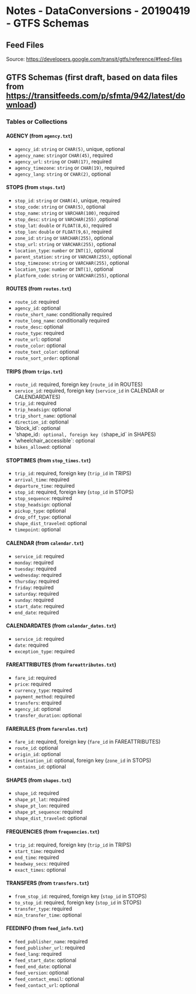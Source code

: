 # Notes - DataConversions - 20190419 - GTFS Schemas

## Feed Files
Source: https://developers.google.com/transit/gtfs/reference/#feed-files

## GTFS Schemas (first draft, based on data files from https://transitfeeds.com/p/sfmta/942/latest/download)

### Tables or Collections

#### AGENCY (from `agency.txt`)
  - `agency_id`: `string` or `CHAR(5)`, unique, optional
  - `agency_name`: `string`or `CHAR(45)`, required
  - `agency_url`: `string` or `CHAR(17)`, required
  - `agency_timezone`: `string` or `CHAR(19)`, required
  - `agency_lang`: `string` or `CHAR(2)`, optional

#### STOPS (from `stops.txt`)
  - `stop_id`: `string` or `CHAR(4)`, unique, required
  - `stop_code`: `string` or `CHAR(5)`, optional
  - `stop_name`: `string` or `VARCHAR(100)`, required
  - `stop_desc`: `string` or `VARCHAR(255)` ,optional
  - `stop_lat`:  `double` or `FLOAT(8,6)`, required
  - `stop_lon`: `double` or `FLOAT(9,6)`, required
  - `zone_id`: `string` or `VARCHAR(255)`, optional
  - `stop_url`: `string` or `VARCHAR(255)`, optional
  - `location_type`: `number` or `INT(1)`, optional
  - `parent_station`: `string` or `VARCHAR(255)`, optional
  - `stop_timezone`: `string` or `VARCHAR(255)`, optional
  - `location_type`: `number` or `INT(1)`, optional
  - `platform_code`: `string` or `VARCHAR(255)`, optional
  
#### ROUTES (from `routes.txt`)
  - `route_id`: required
  - `agency_id`:  optional
  - `route_short_name`: conditionally required
  - `route_long_name`: conditionally required
  - `route_desc`: optional
  - `route_type`: required
  - `route_url`: optional
  - `route_color`: optional
  - `route_text_color`: optional
  - `route_sort_order`: optional

#### TRIPS (from `trips.txt`)
  - `route_id`: required, foreign key (`route_id` in ROUTES)
  - `service_id`: required, foreign key (`service_id` in CALENDAR or CALENDARDATES)
  - `trip_id`: required
  - `trip_headsign`: optional
  - `trip_short_name`: optional
  - `direction_id`: optional
  - 'block_id`: optional
  - 'shape_id`: optional, foreign key (`shape_id` in SHAPES)
  - 'wheelchair_accessible`: optional
  - `bikes_allowed`: optional
  
#### STOPTIMES (from `stop_times.txt`)
  - `trip_id`: required, foreign key (`trip_id` in TRIPS)
  - `arrival_time`: required
  - `departure_time`: required
  - `stop_id`: required, foreign key (`stop_id` in STOPS)
  - `stop_sequence`: required
  - `stop_headsign`: optional
  - `pickup_type`: optional
  - `drop_off_type`: optional
  - `shape_dist_traveled`: optional
  - `timepoint`: optional

#### CALENDAR (from `calendar.txt`)
  - `service_id`: required
  - `monday`: required
  - `tuesday`: required 
  - `wednesday`: required
  - `thursday`: required
  - `friday`: required
  - `saturday`: required
  - `sunday`: required
  - `start_date`: required
  - `end_date`: required

#### CALENDARDATES (from `calendar_dates.txt`)
  - `service_id`: required
  - `date`: required
  - `exception_type`: required

#### FAREATTRIBUTES (from `fareattributes.txt`)
  - `fare_id`: required
  - `price`: required
  - `currency_type`: required
  - `payment_method`: required
  - `transfers`: erquired
  - `agency_id`: optional
  - `transfer_duration`: optional

#### FARERULES (from `farerules.txt`)
  - `fare_id`: required, foreign key (`fare_id` in FAREATTRIBUTES)
  - `route_id`: optional
  - `origin_id`: optional
  - `destination_id`: optional, foreign key (`zone_id` in STOPS)
  - `contains_id`: optional

#### SHAPES (from `shapes.txt`)
  - `shape_id`: required
  - `shape_pt_lat`: required
  - `shape_pt_lon`: required
  - `shape_pt_sequence`: required
  - `shape_dist_traveled`: optional
 
#### FREQUENCIES (from `frequencies.txt`)
  - `trip_id`: required, foreign key (`trip_id` in TRIPS)
  - `start_time`: required
  - `end_time`: required
  - `headway_secs`: required
  - `exact_times`: optional

#### TRANSFERS (from `transfers.txt`)
  - `from_stop_id`: required, foreign key (`stop_id` in STOPS)
  - `to_stop_id`: required, foreign key (`stop_id` in STOPS)
  - `transfer_type`: required
  - `min_transfer_time`: optional
  
#### FEEDINFO (from `feed_info.txt`)
  - `feed_publisher_name`: required
  - `feed_publisher_url`: required
  - `feed_lang`: required
  - `feed_start_date`: optional
  - `feed_end_date`: optional
  - `feed_version`: optional
  - `feed_contact_email`: optional
  - `feed_contact_url`: optional
